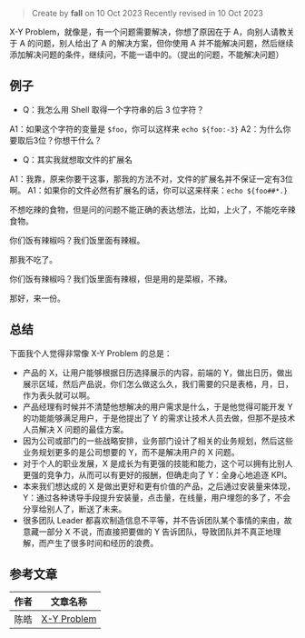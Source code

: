 > Create by **fall** on 10 Oct 2023
> Recently revised in 10 Oct 2023

X-Y Problem，就像是，有一个问题需要解决，你想了原因在于 A，向别人请教关于 A 的问题，别人给出了 A 的解决方案，但你使用 A 并不能解决问题，然后继续添加解决问题的条件，继续问，不能一语中的。（提出的问题，不能解决问题）

## 例子

- Q：我怎么用 Shell 取得一个字符串的后 3 位字符？

A1：如果这个字符的变量是 `$foo`，你可以这样来 `echo ${foo:-3}`
A2：为什么你要取后3位？你想干什么？

- Q：其实我就想取文件的扩展名

A1：我靠，原来你要干这事，那我的方法不对，文件的扩展名并不保证一定有3位啊。
A1：如果你的文件必然有扩展名的话，你可以这来样来：`echo ${foo##*.}`

不想吃辣的食物，但是问的问题不能正确的表达想法，比如，上火了，不能吃辛辣食物。

你们饭有辣椒吗？我们饭里面有辣椒。

那我不吃了。

你们饭有辣椒吗？我们饭里面有辣椒，但是用的是菜椒，不辣。

那好，来一份。

## 总结

下面我个人觉得非常像 X-Y Problem 的总是：

- 产品的 X，让用户能够根据日历选择展示的内容，前端的 Y，做出日历，做出展示区域，然后产品说，你们怎么做这么久，我们需要的只是表格，月，日，作为表头就可以啊。
- 产品经理有时候并不清楚他想解决的用户需求是什么，于是他觉得可能开发 Y 的功能能够满足用户，于是他提出了 Y 的需求让技术人员去做，但那不是技术人员解决 X 问题的最佳方案。
- 因为公司或部门的一些战略安排，业务部门设计了相关的业务规划，然后这些业务规划更多的是公司想要的 Y，而不是解决用户的 X 问题。
- 对于个人的职业发展，X 是成长为有更强的技能和能力，这个可以拥有比别人更强的竞争力，从而可以有更好的报酬，但确走向了 Y：全身心地追逐 KPI。
- 本来我们想达成的 X 是做出更好和更有价值的产品，之后通过安装量来体现，Y：通过各种诱导手段提升安装量，点击量，在线量，用户埋怨的多了，不会分享给别人了，断送了未来。
- 很多团队 Leader 都喜欢制造信息不平等，并不告诉团队某个事情的来由，故意藏一部分 X 不说，而直接把要做的 Y 告诉团队，导致团队并不真正地理解，而产生了很多时间和经历的浪费。

## 参考文章

| 作者 | 文章名称                                                |
| ---- | ------------------------------------------------------- |
| 陈皓 | [X-Y Problem](https://coolshell.cn/articles/10804.html) |

